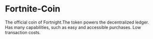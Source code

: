 # Fortnite-Coin
The official coin of Fortnight.The token powers the  decentralized ledger. Has many capabilities, such as easy and accessible purchases. Low transaction costs.
